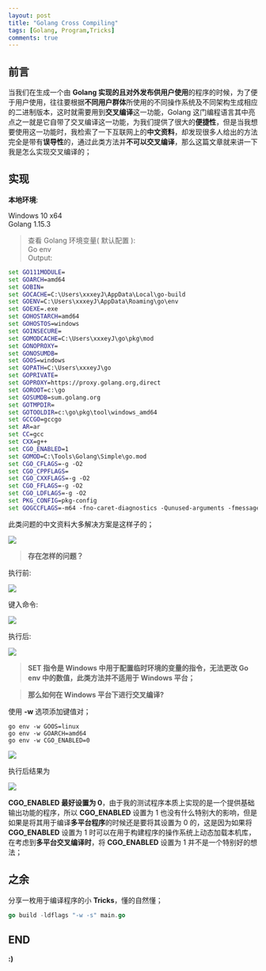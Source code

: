 ```yaml
---
layout: post
title: "Golang Cross Compiling"
tags: [Golang, Program,Tricks]
comments: true
---
```


## 前言

当我们在生成一个由 **Golang 实现的且对外发布供用户使用**的程序的时候，为了便于用户使用，往往要根据**不同用户群体**所使用的不同操作系统及不同架构生成相应的二进制版本，这时就需要用到**交叉编译**这一功能，Golang 这门编程语言其中亮点之一就是它自带了交叉编译这一功能，为我们提供了很大的**便捷性**，但是当我想要使用这一功能时，我检索了一下互联网上的**中文资料**，却发现很多人给出的方法完全是带有**误导性**的，通过此类方法并**不可以交叉编译**，那么这篇文章就来讲一下我是怎么实现交叉编译的；

## 实现

**本地环境**:

Windows 10 x64   
Golang 1.15.3

> 查看 Golang 环境变量( 默认配置 ):   
> Go env   
> Output:   
```bat
set GO111MODULE=
set GOARCH=amd64
set GOBIN=
set GOCACHE=C:\Users\xxxeyJ\AppData\Local\go-build
set GOENV=C:\Users\xxxeyJ\AppData\Roaming\go\env
set GOEXE=.exe
set GOHOSTARCH=amd64
set GOHOSTOS=windows
set GOINSECURE=
set GOMODCACHE=C:\Users\xxxeyJ\go\pkg\mod
set GONOPROXY=
set GONOSUMDB=
set GOOS=windows
set GOPATH=C:\Users\xxxeyJ\go
set GOPRIVATE=
set GOPROXY=https://proxy.golang.org,direct
set GOROOT=c:\go
set GOSUMDB=sum.golang.org
set GOTMPDIR=
set GOTOOLDIR=c:\go\pkg\tool\windows_amd64
set GCCGO=gccgo
set AR=ar
set CC=gcc
set CXX=g++
set CGO_ENABLED=1
set GOMOD=C:\Tools\Golang\Simple\go.mod
set CGO_CFLAGS=-g -O2
set CGO_CPPFLAGS=
set CGO_CXXFLAGS=-g -O2
set CGO_FFLAGS=-g -O2
set CGO_LDFLAGS=-g -O2
set PKG_CONFIG=pkg-config
set GOGCCFLAGS=-m64 -fno-caret-diagnostics -Qunused-arguments -fmessage-length=0 -fdebug-prefix-map=C:\Users\XXXeyJ~1\AppData\Local\Temp\go-build777295706=/tmp/go-build -gno-record-gcc-switches
```

此类问题的中文资料大多解决方案是这样子的；

![](https://tricksongs.com/images/Golang_Cross_Compiling/Net.PNG)

> **存在怎样的问题？**

执行前:

![](https://tricksongs.com/images/Golang_Cross_Compiling/up.PNG)

键入命令:

![](https://tricksongs.com/images/Golang_Cross_Compiling/ZH.PNG)

执行后:

![](https://tricksongs.com/images/Golang_Cross_Compiling/down.PNG)


> **SET 指令是 Windows 中用于配置临时环境的变量的指令，无法更改 Go env 中的数值，此类方法并不适用于 Windows 平台；**

> **那么如何在 Windows 平台下进行交叉编译?**

使用 **-w** 选项添加键值对；

```BAT
go env -w GOOS=linux
go env -w GOARCH=amd64
go env -w CGO_ENABLED=0
```

![](https://tricksongs.com/images/Golang_Cross_Compiling/WWW.PNG)

执行后结果为

![](https://tricksongs.com/images/Golang_Cross_Compiling/GOOS.PNG)

**CGO_ENABLED 最好设置为 0**，由于我的测试程序本质上实现的是一个提供基础输出功能的程序，所以 **CGO_ENABLED** 设置为 1 也没有什么特别大的影响，但是如果是将其用于编译**多平台程序**的时候还是要将其设置为 0 的，这是因为如果将 **CGO_ENABLED** 设置为 1 时可以在用于构建程序的操作系统上动态加载本机库，在考虑到**多平台交叉编译时**，将 **CGO_ENABLED** 设置为 1 并不是一个特别好的想法；

## 之余

分享一枚用于编译程序的小 **Tricks**，懂的自然懂；

```Go
go build -ldflags "-w -s" main.go
```

## END
**:)**

